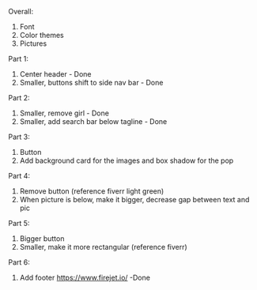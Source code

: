 Overall:
1. Font
2. Color themes
3. Pictures

Part 1:
1. Center header - Done
2. Smaller, buttons shift to side nav bar - Done

Part 2:
1. Smaller, remove girl - Done
2. Smaller, add search bar below tagline - Done

Part 3:
1. Button
2. Add background card for the images and box shadow for the pop

Part 4:
1. Remove button (reference fiverr light green)
2. When picture is below, make it bigger, decrease gap between text and pic

Part 5:
1. Bigger button
2. Smaller, make it more rectangular (reference fiverr)

Part 6:
1. Add footer https://www.firejet.io/ -Done
